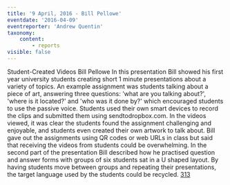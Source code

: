 ```yaml
---
title: '9 April, 2016 - Bill Pellowe'
eventdate: '2016-04-09'
eventreporter: 'Andrew Quentin'
taxonomy:
    content:
        - reports
visible: false
---
```


Student-Created Videos
Bill Pellowe
In this presentation Bill showed his first year university students creating short 1 minute presentations about a variety of topics. An example assignment was students talking about a piece of art, answering three questions: 'what are you talking about?', 'where is it located?' and 'who was it done by?' which encouraged students to use the passive voice. Students used their own smart devices to record the clips and submitted them using sendtodropbox.com. In the videos viewed, it was clear the students found the assignment challenging and enjoyable, and students even created their own artwork to talk about. Bill gave out the assignments using QR codes or web URLs in class but said that receiving the videos from students could be overwhelming. In the second part of the presentation Bill described how he practised question and answer forms with groups of six students sat in a U shaped layout. By having students move between groups and repeating their presentations, the target language used by the students could be recycled.
<a href="/chapters/kq/schedule/2016/april/09">313</a>
